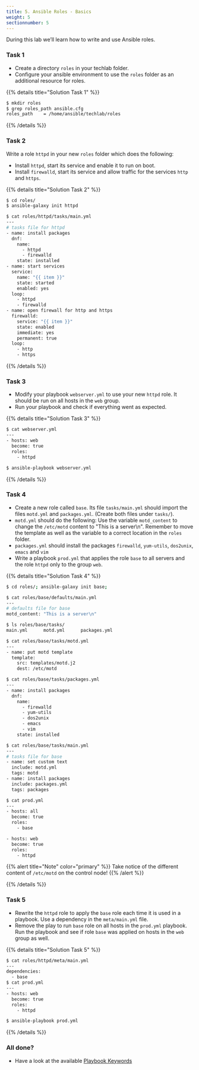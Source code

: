```yaml
---
title: 5. Ansible Roles - Basics
weight: 5
sectionnumber: 5
---
```


During this lab we’ll learn how to write and use Ansible roles.

### Task 1

* Create a directory `roles` in your techlab folder.
* Configure your ansible environment to use the `roles` folder as an additional resource for roles.

{{% details title="Solution Task 1" %}}
```bash
$ mkdir roles
$ grep roles_path ansible.cfg
roles_path    = /home/ansible/techlab/roles
```
{{% /details %}}

### Task 2

Write a role `httpd` in your new `roles` folder which does the
following:

* Install `httpd`, start its service and enable it to run on boot.
* Install `firewalld`, start its service and allow traffic for the services `http` and `https`.

{{% details title="Solution Task 2" %}}
```bash
$ cd roles/
$ ansible-galaxy init httpd

$ cat roles/httpd/tasks/main.yml
---
# tasks file for httpd
- name: install packages
  dnf:
    name:
      - httpd
      - firewalld
    state: installed
- name: start services
  service:
    name: "{{ item }}"
    state: started
    enabled: yes
  loop:
    - httpd
    - firewalld
- name: open firewall for http and https
  firewalld:
    service: "{{ item }}"
    state: enabled
    immediate: yes
    permanent: true
  loop:
    - http
    - https
```
{{% /details %}}

### Task 3

* Modify your playbook `webserver.yml` to use your new `httpd` role. It should be run on all hosts in the `web` group.
* Run your playbook and check if everything went as expected.

{{% details title="Solution Task 3" %}}
```bash
$ cat webserver.yml
---
- hosts: web
  become: true
  roles:
    - httpd

$ ansible-playbook webserver.yml
```
{{% /details %}}

### Task 4

* Create a new role called `base`. Its file `tasks/main.yml` should import the files `motd.yml` and `packages.yml`. (Create both files under `tasks/`).
* `motd.yml` should do the following: Use the variable `motd_content` to change the `/etc/motd` content to "This is a server\\n". Remember to move the template as well as the variable to a correct location in the `roles` folder.
* `packages.yml` should install the packages `firewalld`, `yum-utils`, `dos2unix`, `emacs` and `vim`
* Write a playbook `prod.yml` that applies the role `base` to all servers and the role `httpd` only to the group `web`.

{{% details title="Solution Task 4" %}}
```bash
$ cd roles/; ansible-galaxy init base;

$ cat roles/base/defaults/main.yml
---
# defaults file for base
motd_content: "This is a server\n"

$ ls roles/base/tasks/
main.yml      motd.yml      packages.yml

$ cat roles/base/tasks/motd.yml
---
- name: put motd template
  template:
    src: templates/motd.j2
    dest: /etc/motd

$ cat roles/base/tasks/packages.yml
---
- name: install packages
  dnf:
    name:
      - firewalld
      - yum-utils
      - dos2unix
      - emacs
      - vim
    state: installed

$ cat roles/base/tasks/main.yml
---
# tasks file for base
- name: set custom text
  include: motd.yml
  tags: motd
- name: install packages
  include: packages.yml
  tags: packages

$ cat prod.yml
---
- hosts: all
  become: true
  roles:
    - base

- hosts: web
  become: true
  roles:
    - httpd
```

{{% alert title="Note" color="primary" %}}
Take notice of the different content of `/etc/motd` on the control node!
{{% /alert %}}

{{% /details %}}

### Task 5

* Rewrite the `httpd` role to apply the `base` role each time it is used in a playbook. Use a dependency in the `meta/main.yml` file.
* Remove the play to run `base` role on all hosts in the `prod.yml` playbook. Run the playbook and see if role `base` was applied on hosts in the `web` group as well.

{{% details title="Solution Task 5" %}}

```bash
$ cat roles/httpd/meta/main.yml
---
dependencies:
  - base
$ cat prod.yml
---
- hosts: web
  become: true
  roles:
    - httpd

$ ansible-playbook prod.yml
```

{{% /details %}}

### All done?

* Have a look at the available [Playbook Keywords](https://docs.ansible.com/ansible/latest/reference_appendices/playbooks_keywords.html)
